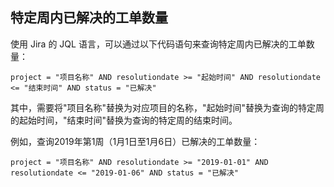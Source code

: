 ## 特定周内已解决的工单数量

使用 Jira 的 JQL 语言，可以通过以下代码语句来查询特定周内已解决的工单数量：

```jql
project = "项目名称" AND resolutiondate >= "起始时间" AND resolutiondate <= "结束时间" AND status = "已解决"
```

其中，需要将"项目名称"替换为对应项目的名称，"起始时间"替换为查询的特定周的起始时间，"结束时间"替换为查询的特定周的结束时间。

例如，查询2019年第1周（1月1日至1月6日）已解决的工单数量：

```jql
project = "项目名称" AND resolutiondate >= "2019-01-01" AND resolutiondate <= "2019-01-06" AND status = "已解决"
```

